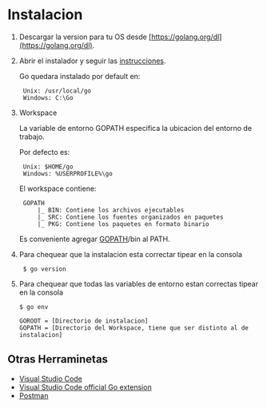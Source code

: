 # Instalacion

1. Descargar la version para tu OS desde [https://golang.org/dl](https://golang.org/dl).
1. Abrir el instalador y seguir las [instrucciones](https://golang.org/doc/install).
    
    Go quedara instalado por default en:
    
        Unix: /usr/local/go
        Windows: C:\Go

1. Workspace

    La variable de entorno GOPATH especifica la ubicacion del entorno de trabajo.

    Por defecto es:
    
        Unix: $HOME/go
        Windows: %USERPROFILE%\go

    El workspace contiene:

        GOPATH
            |_ BIN: Contiene los archivos ejecutables
            |_ SRC: Contiene los fuentes organizados en paquetes
            |_ PKG: Contiene los paquetes en formato binario

    Es conveniente agregar [GOPATH](https://golang.org/doc/code.html#GOPATH)/bin al PATH.

1. Para chequear que la instalacion esta correctar tipear en la consola 
    
        $ go version

1.  Para chequear que todas las variables de entorno estan correctas tipear en la consola
    
        $ go env 

        GOROOT = [Directorio de instalacion]
        GOPATH = [Directorio del Workspace, tiene que ser distinto al de instalacion]

## Otras Herraminetas

- [Visual Studio Code](https://code.visualstudio.com/download)
- [Visual Studio Code official Go extension](https://code.visualstudio.com/docs/languages/go)
- [Postman](https://www.getpostman.com)
